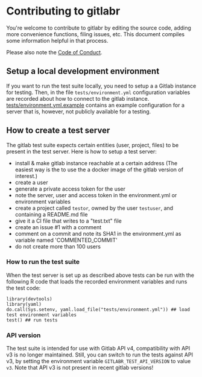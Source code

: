 # Contributing to gitlabr

You're welcome to contribute to gitlabr by editing the source code, adding more convenience functions, filing issues, etc. This document compiles some information helpful in that process.

Please also note the [Code of Conduct](CONDUCT.md).


## Setup a local development environment

If you want to run the test suite locally, you need to setup a a Gitlab instance for testing. Then, in the file `tests/environment.yml` configuration variables are recorded about how to connect to the gitlab instance. [tests/environment.yml.example](tests/environment.yml.example) contains an example configuration for a server that is, however, not publicly available for a testing.

## How to create a test server

The gitlab test suite expects certain entities (user, project, files) to be present in the test server. Here is how to setup a test server:

- install & make gitlab instance reachable at a certain address (The easiest way is the to use the a docker image of the gitlab version of interest.)
- create a user
- generate a private access token for the user
- note the server, user and access token in the environment.yml or environment variables
- create a project called `testor`, owned by the user `testuser`, and containing a README.md file
- give it a CI file that writes to a "test.txt" file
- create an issue #1 with a comment
- comment on a commit and note its SHA1 in the environment.yml as variable named 'COMMENTED_COMMIT'
- do not create more than 100 users

### How to run the test suite

When the test server is set up as described above tests can be run with the following R code that loads the recorded environment variables and runs the test code:

```{r}
library(devtools)
library(yaml)
do.call(Sys.setenv, yaml.load_file("tests/environment.yml")) ## load test environment variables
test() ## run tests
```

### API version

The test suite is intended for use with Gitlab API v4, compatibility with API v3 is no longer maintained. Still, you can switch to run the tests against API v3, by setting the environment variable `GITLABR_TEST_API_VERSION` to value `v3`. Note that API v3 is not present in recent gitlab versions!
